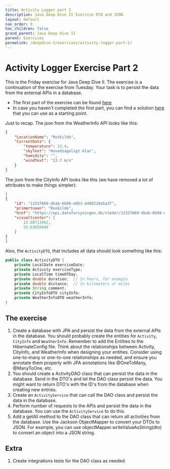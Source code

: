 ```yaml
---
title: Activity Logger part 2
description: Java Deep Dive II Exercise DTO and JSON
layout: default
nav_order: 9
has_children: false
grand_parent: Java Deep Dive II
parent: Exercises
permalink: /deepdive-2/exercises/activity-logger-part-2/
---
```


# Activity Logger Exercise Part 2

This is the Friday exercise for Java Deep Dive II. The exercise is a continuation of the exercise from Tuesday. Your task is to persist the data from the external APIs in a database.

- The first part of the exercise can be found [here](./activity_logger_part1.md)
- In case you haven't completed the first part, you can find a solution [here](https://github.com/jonbertelsen/activitylogger) that you can use as a starting point.

Just to recap. The json from the WeatherInfo API looks like this:

```json
{
    "LocationName": "Roskilde",
    "CurrentData": {
        "temperature": 13.4,
        "skyText": "Hovedsageligt klar",
        "humidity": "",
        "windText": "13.7 m/s"
    }
}
```

The json from the CityInfo API looks like this (we have removed a lot of attributes to make things simpler):

```json
[
{
    "id": "12337669-dbab-6b98-e053-d480220a5a3f",
    "primærtnavn": "Roskilde",
    "href": "https://api.dataforsyningen.dk/steder/12337669-dbab-6b98-e053-d480220a5a3f",
    "visueltcenter": [
        12.08713962,
        55.63659446
    ]
}
]
```

Also, the `ActivityDTO`, that includes all data should look something like this:

```java
public class ActivityDTO {
    private LocalDate exerciseDate;
    private Activity exerciseType;
    private LocalTime timeOfDay;
    private double duration;  // In hours, for example
    private double distance;  // In kilometers or miles
    private String comment;
    private CityInfoDTO cityInfo;
    private WeatherInfoDTO weatherInfo;
}
```

## The exercise

1. Create a database with JPA and persist the data from the external APIs in the database. You should probably create the entities for `Activity`, `CityInfo` and `WeatherInfo`. Remember to add the Entities to the HibernateConfig file. Think about the relationships between Activity, CityInfo, and WeatherInfo when designing your entities. Consider using one-to-many or one-to-one relationships as needed, and ensure you annotate them properly with JPA annotations like @OneToMany, @ManyToOne, etc.
2. You should create a ActivityDAO class that can persist the data in the database. Send in the DTO's and let the DAO class persist the data. You might want to return DTO's with the ID's from the database when creating new entries.
3. Create an `ActivityService` that can call the DAO class and persist the data in the database.
4. Perform number of requests to the APIs and persist the data in the database. You can use the `ActivityService` to do this.
5. Add a getAll method to the DAO class that can return all activities from the database. Use the Jackson ObjectMapper to convert your DTOs to JSON. For example, you can use objectMapper.writeValueAsString(dto) to convert an object into a JSON string.

## Extra

1. Create integrations tests for the DAO class as needed.
